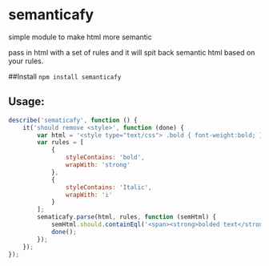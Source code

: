 semanticafy
===========

simple module to make html more semantic

pass in html with a set of rules and it will spit back semantic html based on your rules.

##Install
``npm install semanticafy``

## Usage:

````js
describe('sematicafy', function () {
    it('should remove <style>', function (done) {
        var html = '<style type="text/css"> .bold { font-weight:bold; } .italic { font-style:Italic; } </style><span class="bold">bolded text</span><span class="italic">italic text</span>';
        var rules = [
            {
                styleContains: 'bold',
                wrapWith: 'strong'
            },
            {
                styleContains: 'Italic',
                wrapWith: 'i'
            }
        ];
        sematicafy.parse(html, rules, function (semHtml) {
            semHtml.should.containEql('<span><strong>bolded text</strong></span><span><i>italic text</i></span>');
            done();
        });
    });
});
````


